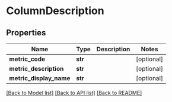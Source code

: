 # ColumnDescription

## Properties
Name | Type | Description | Notes
------------ | ------------- | ------------- | -------------
**metric_code** | **str** |  | [optional] 
**metric_description** | **str** |  | [optional] 
**metric_display_name** | **str** |  | [optional] 

[[Back to Model list]](../README.md#documentation-for-models) [[Back to API list]](../README.md#documentation-for-api-endpoints) [[Back to README]](../README.md)


